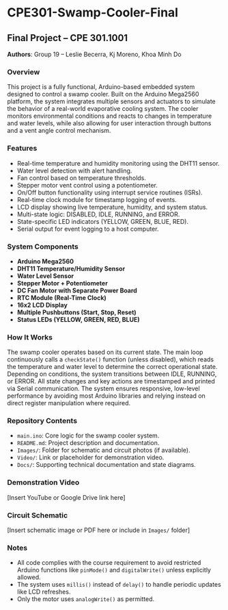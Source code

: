 # CPE301-Swamp-Cooler-Final

## Final Project – CPE 301.1001  
**Authors**: Group 19 – Leslie Becerra, Kj Moreno, Khoa Minh Do

### Overview

This project is a fully functional, Arduino-based embedded system designed to control a swamp cooler. Built on the Arduino Mega2560 platform, the system integrates multiple sensors and actuators to simulate the behavior of a real-world evaporative cooling system. The cooler monitors environmental conditions and reacts to changes in temperature and water levels, while also allowing for user interaction through buttons and a vent angle control mechanism.

### Features

- Real-time temperature and humidity monitoring using the DHT11 sensor.
- Water level detection with alert handling.
- Fan control based on temperature thresholds.
- Stepper motor vent control using a potentiometer.
- On/Off button functionality using interrupt service routines (ISRs).
- Real-time clock module for timestamp logging of events.
- LCD display showing live temperature, humidity, and system status.
- Multi-state logic: DISABLED, IDLE, RUNNING, and ERROR.
- State-specific LED indicators (YELLOW, GREEN, BLUE, RED).
- Serial output for event logging to a host computer.

### System Components

- **Arduino Mega2560**
- **DHT11 Temperature/Humidity Sensor**
- **Water Level Sensor**
- **Stepper Motor + Potentiometer**
- **DC Fan Motor with Separate Power Board**
- **RTC Module (Real-Time Clock)**
- **16x2 LCD Display**
- **Multiple Pushbuttons (Start, Stop, Reset)**
- **Status LEDs (YELLOW, GREEN, RED, BLUE)**

### How It Works

The swamp cooler operates based on its current state. The main loop continuously calls a `checkState()` function (unless disabled), which reads the temperature and water level to determine the correct operational state. Depending on conditions, the system transitions between IDLE, RUNNING, or ERROR. All state changes and key actions are timestamped and printed via Serial communication. The system ensures responsive, low-level performance by avoiding most Arduino libraries and relying instead on direct register manipulation where required.

### Repository Contents

- `main.ino`: Core logic for the swamp cooler system.
- `README.md`: Project description and documentation.
- `Images/`: Folder for schematic and circuit photos (if available).
- `Video/`: Link or placeholder for demonstration video.
- `Docs/`: Supporting technical documentation and state diagrams.

### Demonstration Video

[Insert YouTube or Google Drive link here]

### Circuit Schematic

[Insert schematic image or PDF here or include in `Images/` folder]

### Notes

- All code complies with the course requirement to avoid restricted Arduino functions like `pinMode()` and `digitalWrite()` unless explicitly allowed.
- The system uses `millis()` instead of `delay()` to handle periodic updates like LCD refreshes.
- Only the motor uses `analogWrite()` as permitted.
